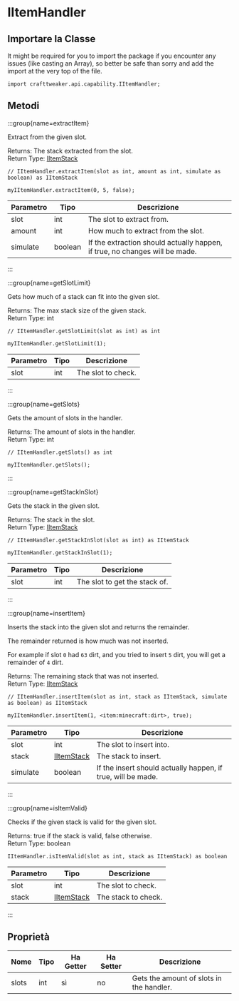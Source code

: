 # IItemHandler

## Importare la Classe

It might be required for you to import the package if you encounter any issues (like casting an Array), so better be safe than sorry and add the import at the very top of the file.
```zenscript
import crafttweaker.api.capability.IItemHandler;
```


## Metodi

:::group{name=extractItem}

Extract from the given slot.

Returns: The stack extracted from the slot.  
Return Type: [IItemStack](/vanilla/api/item/IItemStack)

```zenscript
// IItemHandler.extractItem(slot as int, amount as int, simulate as boolean) as IItemStack

myIItemHandler.extractItem(0, 5, false);
```

| Parametro | Tipo    | Descrizione                                                                 |
| --------- | ------- | --------------------------------------------------------------------------- |
| slot      | int     | The slot to extract from.                                                   |
| amount    | int     | How much to extract from the slot.                                          |
| simulate  | boolean | If the extraction should actually happen, if true, no changes will be made. |


:::

:::group{name=getSlotLimit}

Gets how much of a stack can fit into the given slot.

Returns: The max stack size of the given stack.  
Return Type: int

```zenscript
// IItemHandler.getSlotLimit(slot as int) as int

myIItemHandler.getSlotLimit(1);
```

| Parametro | Tipo | Descrizione        |
| --------- | ---- | ------------------ |
| slot      | int  | The slot to check. |


:::

:::group{name=getSlots}

Gets the amount of slots in the handler.

Returns: The amount of slots in the handler.  
Return Type: int

```zenscript
// IItemHandler.getSlots() as int

myIItemHandler.getSlots();
```

:::

:::group{name=getStackInSlot}

Gets the stack in the given slot.

Returns: The stack in the slot.  
Return Type: [IItemStack](/vanilla/api/item/IItemStack)

```zenscript
// IItemHandler.getStackInSlot(slot as int) as IItemStack

myIItemHandler.getStackInSlot(1);
```

| Parametro | Tipo | Descrizione                   |
| --------- | ---- | ----------------------------- |
| slot      | int  | The slot to get the stack of. |


:::

:::group{name=insertItem}

Inserts the stack into the given slot and returns the remainder.

 The remainder returned is how much was not inserted.


 For example if slot `0` had `63` dirt, and you tried to insert `5` dirt, you will get a remainder of `4` dirt.

Returns: The remaining stack that was not inserted.  
Return Type: [IItemStack](/vanilla/api/item/IItemStack)

```zenscript
// IItemHandler.insertItem(slot as int, stack as IItemStack, simulate as boolean) as IItemStack

myIItemHandler.insertItem(1, <item:minecraft:dirt>, true);
```

| Parametro | Tipo                                       | Descrizione                                                  |
| --------- | ------------------------------------------ | ------------------------------------------------------------ |
| slot      | int                                        | The slot to insert into.                                     |
| stack     | [IItemStack](/vanilla/api/item/IItemStack) | The stack to insert.                                         |
| simulate  | boolean                                    | If the insert should actually happen, if true, will be made. |


:::

:::group{name=isItemValid}

Checks if the given stack is valid for the given slot.

Returns: true if the stack is valid, false otherwise.  
Return Type: boolean

```zenscript
IItemHandler.isItemValid(slot as int, stack as IItemStack) as boolean
```

| Parametro | Tipo                                       | Descrizione         |
| --------- | ------------------------------------------ | ------------------- |
| slot      | int                                        | The slot to check.  |
| stack     | [IItemStack](/vanilla/api/item/IItemStack) | The stack to check. |


:::


## Proprietà

| Nome  | Tipo | Ha Getter | Ha Setter | Descrizione                              |
| ----- | ---- | --------- | --------- | ---------------------------------------- |
| slots | int  | sì        | no        | Gets the amount of slots in the handler. |

